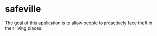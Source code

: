 # safeville
The goal of this application is to allow people to proactively face theft in their living places.
